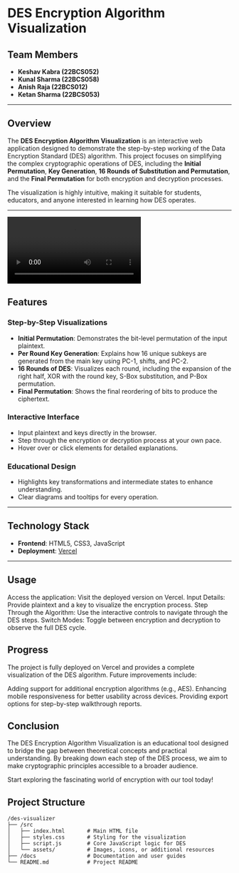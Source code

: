 # DES Encryption Algorithm Visualization

## Team Members

- **Keshav Kabra (22BCS052)**
- **Kunal Sharma (22BCS058)**
- **Anish Raja (22BCS012)**
- **Ketan Sharma (22BCS053)**

---

## Overview

The **DES Encryption Algorithm Visualization** is an interactive web application designed to demonstrate the step-by-step working of the Data Encryption Standard (DES) algorithm. This project focuses on simplifying the complex cryptographic operations of DES, including the **Initial Permutation**, **Key Generation**, **16 Rounds of Substitution and Permutation**, and the **Final Permutation** for both encryption and decryption processes.

The visualization is highly intuitive, making it suitable for students, educators, and anyone interested in learning how DES operates.

---

<video controls>
    <source src="Screen Recording 2024-11-22 230813.mp4" type="video/mp4">
    Your browser does not support the video tag.
</video>


## Features

### **Step-by-Step Visualizations**

- **Initial Permutation**: Demonstrates the bit-level permutation of the input plaintext.
- **Per Round Key Generation**: Explains how 16 unique subkeys are generated from the main key using PC-1, shifts, and PC-2.
- **16 Rounds of DES**: Visualizes each round, including the expansion of the right half, XOR with the round key, S-Box substitution, and P-Box permutation.
- **Final Permutation**: Shows the final reordering of bits to produce the ciphertext.

### **Interactive Interface**

- Input plaintext and keys directly in the browser.
- Step through the encryption or decryption process at your own pace.
- Hover over or click elements for detailed explanations.

### **Educational Design**

- Highlights key transformations and intermediate states to enhance understanding.
- Clear diagrams and tooltips for every operation.

---

## Technology Stack

- **Frontend**: HTML5, CSS3, JavaScript
- **Deployment**: [Vercel](https://vercel.com)

---

## Usage

Access the application: Visit the deployed version on Vercel.
Input Details: Provide plaintext and a key to visualize the encryption process.
Step Through the Algorithm: Use the interactive controls to navigate through the DES steps.
Switch Modes: Toggle between encryption and decryption to observe the full DES cycle.

## Progress

The project is fully deployed on Vercel and provides a complete visualization of the DES algorithm. Future improvements include:

Adding support for additional encryption algorithms (e.g., AES).
Enhancing mobile responsiveness for better usability across devices.
Providing export options for step-by-step walkthrough reports.

## Conclusion

The DES Encryption Algorithm Visualization is an educational tool designed to bridge the gap between theoretical concepts and practical understanding. By breaking down each step of the DES process, we aim to make cryptographic principles accessible to a broader audience.

Start exploring the fascinating world of encryption with our tool today!

## Project Structure

```plaintext
/des-visualizer
├── /src
│   ├── index.html       # Main HTML file
│   ├── styles.css       # Styling for the visualization
│   ├── script.js        # Core JavaScript logic for DES
│   └── assets/          # Images, icons, or additional resources
├── /docs                # Documentation and user guides
└── README.md            # Project README

```
